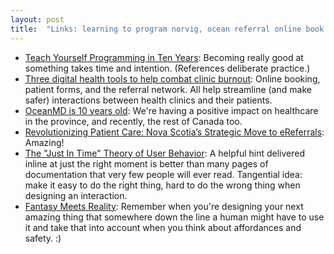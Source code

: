 ```yaml
---
layout: post
title:  "Links: learning to program norvig, ocean referral online book patient engagement"
---
```


* [Teach Yourself Programming in Ten Years](https://norvig.com/21-days.html): Becoming really good at something takes time and intention. (References deliberate practice.)
* [Three digital health tools to help combat clinic burnout](https://www.oceanmd.com/news/digital-health-tools-combat-clinic-burnout/): Online booking, patient forms, and the referral network. All help streamline (and make safer) interactions between health clinics and their patients.
* [OceanMD is 10 years old](https://www.oceanmd.com/news/introducing-oceanmd/): We're having a positive impact on healthcare in the province, and recently, the rest of Canada too.
* [Revolutionizing Patient Care: Nova Scotia’s Strategic Move to eReferrals](https://www.oceanmd.com/news/nova-scotia-ereferral-update/): Amazing!
* [The "Just In Time" Theory of User Behavior](https://blog.codinghorror.com/the-just-in-time-theory/): A helpful hint delivered inline at just the right moment is better than many pages of documentation that very few people will ever read. Tangential idea: make it easy to do the right thing, hard to do the wrong thing when designing an interaction.
* [Fantasy Meets Reality](https://cabel.com/2023/07/30/fantasy-meets-reality/): Remember when you're designing your next amazing thing that somewhere down the line a human might have to use it and take that into account when you think about affordances and safety. :) 